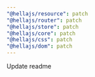 ```yaml
---
"@hellajs/resource": patch
"@hellajs/router": patch
"@hellajs/store": patch
"@hellajs/core": patch
"@hellajs/css": patch
"@hellajs/dom": patch
---
```


Update readme
